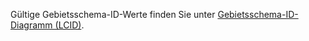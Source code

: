 Gültige Gebietsschema-ID-Werte finden Sie unter [Gebietsschema-ID-Diagramm (LCID)](http://go.microsoft.com/fwlink/?LinkId=122128).